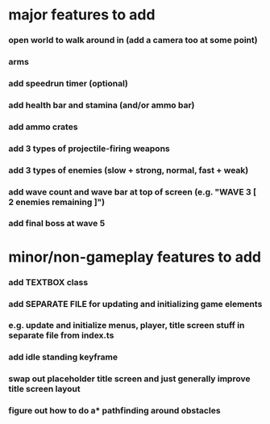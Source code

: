 # major features to add
### open world to walk around in (add a camera too at some point)
### arms
### add speedrun timer (optional)

### add health bar and stamina (and/or ammo bar)
### add ammo crates
### add 3 types of projectile-firing weapons

### add 3 types of enemies (slow + strong, normal, fast + weak)
### add wave count and wave bar at top of screen (e.g. "WAVE 3   [        2 enemies remaining        ]")
### add final boss at wave 5

# minor/non-gameplay features to add
### add TEXTBOX class

### add SEPARATE FILE for updating and initializing game elements
### e.g. update and initialize menus, player, title screen stuff in separate file from index.ts

### add idle standing keyframe

### swap out placeholder title screen and just generally improve title screen layout

### figure out how to do a* pathfinding around obstacles